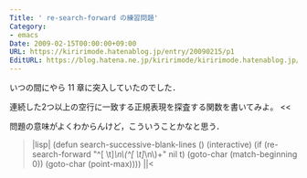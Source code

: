 ```yaml
---
Title: ' re-search-forward の練習問題'
Category:
- emacs
Date: 2009-02-15T00:00:00+09:00
URL: https://kiririmode.hatenablog.jp/entry/20090215/p1
EditURL: https://blog.hatena.ne.jp/kiririmode/kiririmode.hatenablog.jp/atom/entry/8454420450078213446
---
```



いつの間にやら 11 章に突入していたのでした．

>>
連続した2つ以上の空行に一致する正規表現を探査する関数を書いてみよ。 
<<

問題の意味がよくわからんけど，こういうことかなと思う．
>|lisp|
(defun search-successive-blank-lines ()
  (interactive)
  (if (re-search-forward "^[ \t]*\n\\(^[ \t]*\n\\)+" nil t)
      (goto-char (match-beginning 0))
    (goto-char (point-max))))
||<
